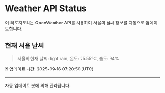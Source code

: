 
# Weather API Status

이 리포지토리는 OpenWeather API를 사용하여 서울의 날씨 정보를 자동으로 업데이트합니다.

## 현재 서울 날씨
> 서울의 현재 날씨: light rain, 온도: 25.55°C, 습도: 94%

⏳ 업데이트 시간: 2025-09-16 07:20:50 (UTC)

---
자동 업데이트 봇에 의해 관리됩니다.
